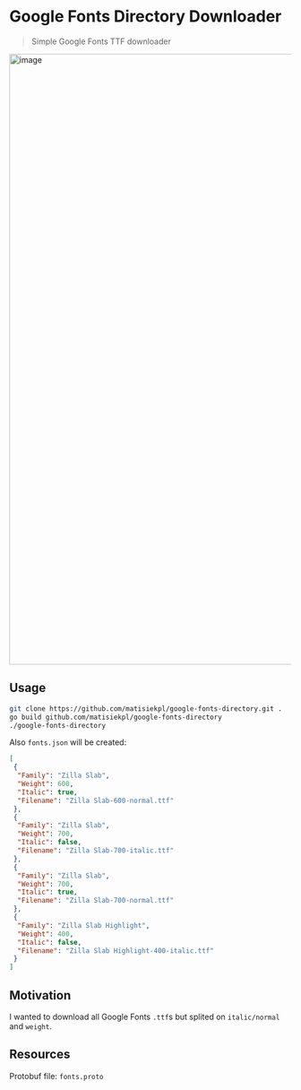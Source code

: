 # Google Fonts Directory Downloader

> Simple Google Fonts TTF downloader

<img width="1090" alt="image" src="https://github.com/matisiekpl/google-fonts-directory/assets/21008961/cc705d7f-fa05-4c30-aa2e-e56277df801b">

## Usage
```bash
git clone https://github.com/matisiekpl/google-fonts-directory.git .
go build github.com/matisiekpl/google-fonts-directory
./google-fonts-directory
```

Also `fonts.json` will be created:
```json
[
 {
  "Family": "Zilla Slab",
  "Weight": 600,
  "Italic": true,
  "Filename": "Zilla Slab-600-normal.ttf"
 },
 {
  "Family": "Zilla Slab",
  "Weight": 700,
  "Italic": false,
  "Filename": "Zilla Slab-700-italic.ttf"
 },
 {
  "Family": "Zilla Slab",
  "Weight": 700,
  "Italic": true,
  "Filename": "Zilla Slab-700-normal.ttf"
 },
 {
  "Family": "Zilla Slab Highlight",
  "Weight": 400,
  "Italic": false,
  "Filename": "Zilla Slab Highlight-400-italic.ttf"
 }
]
```
## Motivation
I wanted to download all Google Fonts `.ttf`s but splited on `italic/normal` and `weight`.

## Resources
Protobuf file: `fonts.proto`
